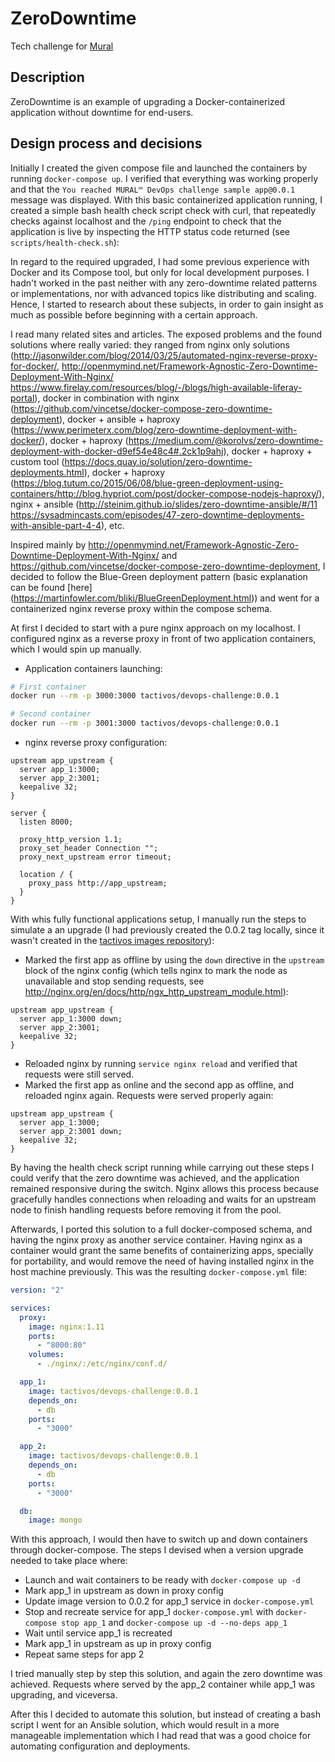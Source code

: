 # ZeroDowntime

Tech challenge for [Mural](mural.co)

## Description

ZeroDowntime is an example of upgrading a Docker-containerized application without  downtime for end-users.


## Design process and decisions

Initially I created the given compose file and launched the containers by running ```docker-compose up```. I verified that everything was working properly and that the ```You reached MURAL™ DevOps challenge sample app@0.0.1``` message was displayed. With this basic containerized application running, I created a simple bash health check script check with curl, that repeatedly checks against localhost  and the ```/ping``` endpoint to check that the application is live by inspecting the HTTP status code returned (see ```scripts/health-check.sh```):

In regard to the required upgraded, I had some previous experience with Docker and its Compose tool, but only for local development purposes. I hadn't worked in the past neither with any zero-downtime related patterns or implementations, nor with advanced topics like distributing and scaling. Hence, I started to research about these subjects, in order to gain insight as much as possible before beginning with a certain approach.

I read many related sites and articles. The exposed problems and the found solutions where really varied: they ranged from nginx only solutions (http://jasonwilder.com/blog/2014/03/25/automated-nginx-reverse-proxy-for-docker/,
http://openmymind.net/Framework-Agnostic-Zero-Downtime-Deployment-With-Nginx/
https://www.firelay.com/resources/blog/-/blogs/high-available-liferay-portal),
docker in combination with nginx (https://github.com/vincetse/docker-compose-zero-downtime-deployment), docker + ansible + haproxy (https://www.perimeterx.com/blog/zero-downtime-deployment-with-docker/),
docker + haproxy  (https://medium.com/@korolvs/zero-downtime-deployment-with-docker-d9ef54e48c4#.2ck1p9ahj),
docker + haproxy + custom tool (https://docs.quay.io/solution/zero-downtime-deployments.html), docker + haproxy
(https://blog.tutum.co/2015/06/08/blue-green-deployment-using-containers/http://blog.hypriot.com/post/docker-compose-nodejs-haproxy/), nginx + ansible (http://steinim.github.io/slides/zero-downtime-ansible/#/11
https://sysadmincasts.com/episodes/47-zero-downtime-deployments-with-ansible-part-4-4), etc.

Inspired mainly by http://openmymind.net/Framework-Agnostic-Zero-Downtime-Deployment-With-Nginx/ and https://github.com/vincetse/docker-compose-zero-downtime-deployment, I decided to follow the Blue-Green deployment pattern (basic explanation can be found [here] (https://martinfowler.com/bliki/BlueGreenDeployment.html)) and went for a containerized nginx reverse proxy within the compose schema.

At first I decided to start with a pure nginx approach on my localhost. I configured nginx as a reverse proxy in front of two  application containers, which I would spin up manually.

* Application containers launching:

```bash
# First container
docker run --rm -p 3000:3000 tactivos/devops-challenge:0.0.1

# Second container
docker run --rm -p 3001:3000 tactivos/devops-challenge:0.0.1
```

* nginx reverse proxy configuration:

```nginx
upstream app_upstream {
  server app_1:3000;
  server app_2:3001;
  keepalive 32;
}

server {
  listen 8000;

  proxy_http_version 1.1;
  proxy_set_header Connection "";
  proxy_next_upstream error timeout;

  location / {
    proxy_pass http://app_upstream;
  }
}
```

With whis fully functional applications setup, I manually run the steps to simulate  a an upgrade (I had previously created the 0.0.2 tag locally, since it wasn't created in the [tactivos images repository](https://hub.docker.com/r/tactivos/devops-challenge/tags/)):
* Marked the first app as offline by using the ```down``` directive in the ```upstream``` block of the nginx config (which tells nginx to mark the node as unavailable and stop sending requests, see http://nginx.org/en/docs/http/ngx_http_upstream_module.html):
```nginx
upstream app_upstream {
  server app_1:3000 down;
  server app_2:3001;
  keepalive 32;
}
```
* Reloaded nginx by running ```service nginx reload``` and verified that requests were still served.
* Marked the first app as online and the second app as offline, and reloaded nginx again. Requests were served properly again:
```nginx
upstream app_upstream {
  server app_1:3000;
  server app_2:3001 down;
  keepalive 32;
}
```

By having the health check script running while carrying out these steps I could verify that the zero downtime was achieved, and the application remained responsive  during the switch. Nginx allows this process because gracefully handles connections  when reloading and waits for an upstream node to finish handling requests before removing it from the pool.

Afterwards, I ported this solution to a full docker-composed schema, and having the nginx  proxy as another service container. Having nginx as a container would grant the same benefits of containerizing apps, specially for portability, and would remove the need of having installed nginx in the host machine previously. This was the resulting ```docker-compose.yml``` file:

```yaml
version: "2"

services:
  proxy:
    image: nginx:1.11
    ports:
      - "8000:80"
    volumes:
      - ./nginx/:/etc/nginx/conf.d/

  app_1:
    image: tactivos/devops-challenge:0.0.1
    depends_on:
      - db
    ports:
      - "3000"

  app_2:
    image: tactivos/devops-challenge:0.0.1
    depends_on:
      - db
    ports:
      - "3000"

  db:
    image: mongo
```

With this approach, I would then have to switch up and down containers through docker-compose. The steps I devised when a version upgrade needed to take place where:
* Launch and wait containers to be ready with ```docker-compose up -d```
* Mark app_1 in upstream as down in proxy config
* Update image version to 0.0.2 for app_1 service in ```docker-compose.yml```
* Stop and recreate service for app_1 ```docker-compose.yml``` with ```docker-compose stop app_1``` and ```docker-compose up -d --no-deps app_1```
* Wait until service app_1 is recreated
* Mark app_1 in upstream as up in proxy config
* Repeat same steps for app 2

I tried manually step by step this solution, and again the zero downtime was achieved. Requests where served by the app_2 container while app_1 was upgrading, and viceversa.

After this I decided to automate this solution, but instead of creating a bash script I went for an Ansible solution, which would result in a more manageable implementation which I had read that was a good choice for automating configuration and deployments.
